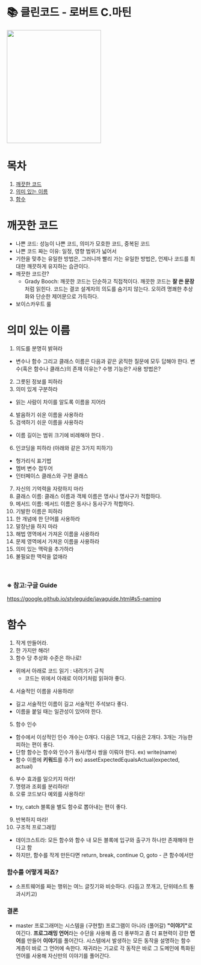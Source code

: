 # 📚 클린코드 - 로버트 C.마틴

 <img src = "http://image.kyobobook.co.kr/images/book/xlarge/959/x9788966260959.jpg" width = "250" height = "300">
<br>

# 목차

1. [깨끗한 코드](#깨끗한-코드)
2. [의미 있는 이름](#의미-있는-이름)
3. [함수](#함수)

# 깨끗한 코드

- 나쁜 코드: 성능이 나쁜 코드, 의미가 모호한 코드, 중복된 코드
- 나쁜 코드 짜는 이유: 일정, 영향 범위가 넓어서
- 기한을 맞추는 유일한 방법은, 그러니까 빨리 가는 유일한 방법은, 언제나 코드를 최대한 깨끗하게 유지하는 습관이다.
- 깨끗한 코드란?
  - Grady Booch: 깨끗한 코드는 단순하고 직접적이다. 깨끗한 코드는 <b>잘 쓴 문장</b> 처럼 읽힌다. 코드는 결코 설계자의 의도를 숨기지 않는다. 오히려 명쾌한 추상화와 단순한 제어문으로 가득하다.
- 보이스카우트 룰

# 의미 있는 이름

1. 의도를 분명히 밝혀라

- 변수나 함수 그리고 클래스 이름은 다음과 같은 굵직한 질문에 모두 답해야 한다. 변수(혹은 함수나 클래스)의 존재 이유는? 수행 기능은? 사용 방법은?

2. 그릇된 정보를 피하라
3. 의미 있게 구분하라

- 읽는 사람이 차이를 알도록 이름을 지어라

4. 발음하기 쉬운 이름을 사용하라
5. 검색하기 쉬운 이름을 사용하라

- 이름 길이는 범위 크기에 비례해야 한다 .

6. 인코딩을 피하라
   (아래와 같은 3가지 피하기)

- 헝가리식 표기법
- 멤버 변수 접두어
- 인터페이스 클래스와 구현 클래스

7. 자신의 기억력을 자랑하지 마라
8. 클래스 이름: 클래스 이름과 객체 이름은 명사나 명사구가 적합하다.
9. 메서드 이름: 메서드 이름은 동사나 동사구가 적합하다.
10. 기발한 이름은 피하라
11. 한 개념에 한 단어를 사용하라
12. 말장난을 하지 마라
13. 해법 영역에서 가져온 이름을 사용하라
14. 문제 영역에서 가져온 이름을 사용하라
15. 의미 있는 맥락을 추가하라
16. 불필요한 맥락을 없애라

<br>

### ※ 참고:구글 Guide

https://google.github.io/styleguide/javaguide.html#s5-naming
<br>

# 함수

1. 작게 만들어라.
2. 한 가지만 해라!
3. 함수 당 추상화 수준은 하나로!

- 위에서 아래로 코드 읽기 : 내려가기 규칙
  - 코드는 위에서 아래로 이야기처럼 읽혀야 좋다.

4. 서술적인 이름을 사용하라!

- 길고 서술적인 이름이 길고 서술적인 주석보다 좋다.
- 이름을 붙일 때는 일관성이 있어야 한다.

5. 함수 인수

- 함수에서 이상적인 인수 개수는 0개다. 다음은 1개고, 다음은 2개다. 3개는 가능한 피하는 편이 좋다.
- 단항 함수는 함수와 인수가 동사/명사 쌍을 이뤄야 한다. ex) write(name)
- 함수 이름에 <b>키워드</b>를 추가 ex) assetExpectedEqualsActual(expected, actual)

6. 부수 효과를 일으키지 마라!
7. 명령과 조회를 분리하라!
8. 오류 코드보다 예외를 사용하라!

- try, catch 블록을 별도 함수로 뽑아내는 편이 좋다.

9. 반복하지 마라!
10. 구조적 프로그래밍

- 데이크스트라: 모든 함수와 함수 내 모든 블록에 입구와 출구가 하나만 존재해야 한다고 함
- 하지만, 함수를 작게 만든다면 return, break, continue O, goto - 큰 함수에서만
  <br>

### 함수를 어떻게 짜죠?

- 소프트웨어를 짜는 행위는 여느 글짓기와 비슷하다. (다듬고 쪼개고, 단위테스트 통과시키고)

### 결론

- master 프로그래머는 시스템을 (구현할) 프로그램이 아니라 (풀어갈) <b>"이야기"</b>로 여긴다. <b>프로그래밍 언어</b>라는 수단을 사용해 좀 더 풍부하고 좀 더 표현력이 강한 <b>언어</b>를 만들어 <b>이야기</b>를 풀어간다. 시스템에서 발생하는 모든 동작을 설명하는 함수 계층이 바로 그 언어에 속한다. 재귀라는 기교로 각 동작은 바로 그 도메인에 특화된 언어를 사용해 자신만의 이야기를 풀어간다.
